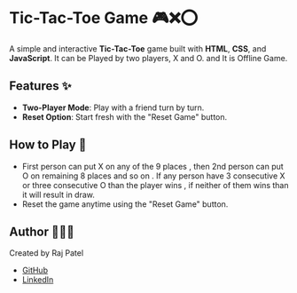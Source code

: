 # Tic-Tac-Toe Game 🎮❌⭕  

A simple and interactive **Tic-Tac-Toe** game built with **HTML**, **CSS**, and **JavaScript**. It can be Played by two players, X and O. and It is Offline Game.

## Features ✨  
- **Two-Player Mode**: Play with a friend turn by turn.   
- **Reset Option**: Start fresh with the "Reset Game" button.

## How to Play 🎯  
- First person can put X on any of the 9 places , then 2nd person can put O on remaining 8 places and so on . If any person have 3 consecutive X or three consecutive O than the player wins , if neither of them wins than it will result in draw.
- Reset the game anytime using the "Reset Game" button.

## Author 🧑🏻‍💻  
  Created by Raj Patel  
- [GitHub](https://github.com/Raj-Patel7807)  
- [LinkedIn](https://www.linkedin.com/in/raj-patel7807/)
